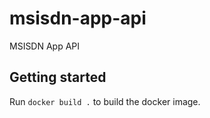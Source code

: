 # msisdn-app-api
MSISDN App API

## Getting started
Run ```docker build .``` to build the docker image.
